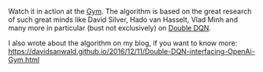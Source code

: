 Watch it in action at the [Gym](https://gym.openai.com/evaluations/eval_GFtDBmuyRjCzcAkBibwYWQ#reproducibility).
The algorithm is based on the great research of such great minds like David Silver, Hado van Hasselt, Vlad Minh and many more in particular (bust not exclusively) on [Double DQN](https://arxiv.org/abs/1509.06461).

I also wrote about the algorithm on my blog, if you want to know more:
<https://davidsanwald.github.io/2016/12/11/Double-DQN-interfacing-OpenAi-Gym.html>
